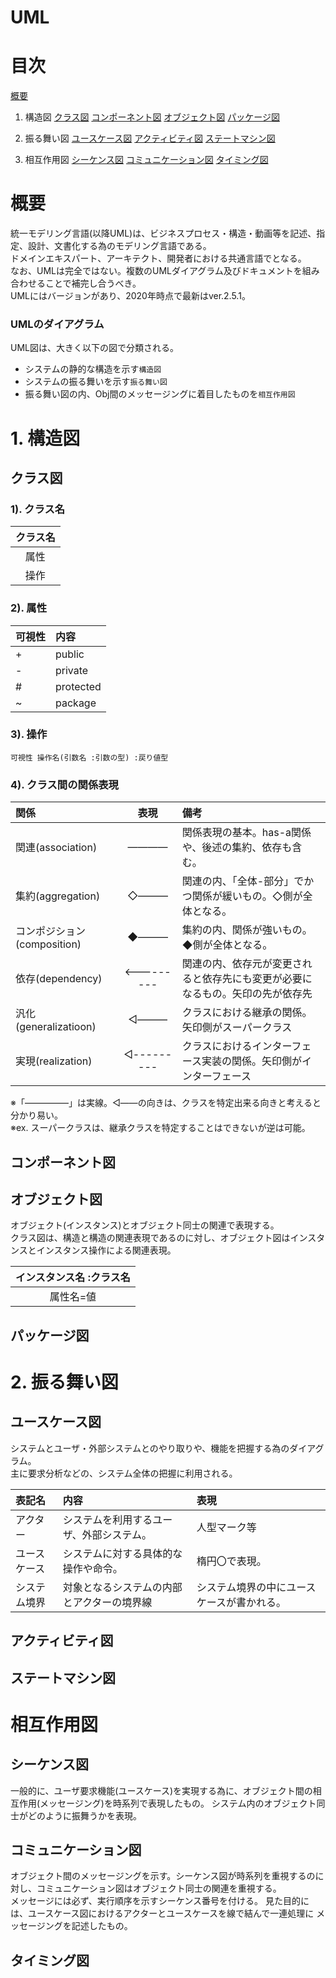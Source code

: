 # UML
# 目次
[概要](#概要)
1. 構造図
[クラス図](#クラス図)
[コンポーネント図](#コンポーネント図)
[オブジェクト図](#オブジェクト図)
[パッケージ図](#パッケージ図)  
  
2. 振る舞い図
[ユースケース図](#ユースケース図)
[アクティビティ図](アクティビティ図)
[ステートマシン図](#ステートマシン図)  

3. 相互作用図
[シーケンス図](#シーケンス図)
[コミュニケーション図](#コミュニケーションズ)
[タイミング図](#タイミング図)


# 概要
統一モデリング言語(以降UML)は、ビジネスプロセス・構造・動画等を記述、指定、設計、文書化する為のモデリング言語である。  
ドメインエキスパート、アーキテクト、開発者における共通言語でとなる。  
なお、UMLは完全ではない。複数のUMLダイアグラム及びドキュメントを組み合わせることで補完し合うべき。  
UMLにはバージョンがあり、2020年時点で最新はver.2.5.1。  

### UMLのダイアグラム
UML図は、大きく以下の図で分類される。
- システムの静的な構造を示す`構造図`
- システムの振る舞いを示す`振る舞い図`
- 振る舞い図の内、Obj間のメッセージングに着目したものを`相互作用図`  

# 1. 構造図
## クラス図  
### 1). クラス名  

|クラス名|
|:--:|
|属性|
|操作|

### 2). 属性  

|可視性|内容|
|:--|:--|
|+|public|
|-|private|
|#|protected|
|~|package|

### 3). 操作  
`可視性 操作名(引数名 :引数の型) :戻り値型`

### 4). クラス間の関係表現  
  
|関係|表現|備考|
|:--|:--:|:--|
|関連(association)|――――|関係表現の基本。has-a関係や、後述の集約、依存も含む。|
|集約(aggregation)|◇―――|関連の内、「全体-部分」でかつ関係が緩いもの。◇側が全体となる。|
|コンポジション(composition)|◆―――|集約の内、関係が強いもの。◆側が全体となる。|
|依存(dependency)|<---------|関連の内、依存元が変更されると依存先にも変更が必要になるもの。矢印の先が依存先|
|汎化(generalizatioon)|◁―――|クラスにおける継承の関係。矢印側がスーパークラス|
|実現(realization)|◁---------|クラスにおけるインターフェース実装の関係。矢印側がインターフェース|  

※「―――――」は実線。◁――の向きは、クラスを特定出来る向きと考えると分かり易い。  
※ex. スーパークラスは、継承クラスを特定することはできないが逆は可能。





## コンポーネント図

## オブジェクト図  
オブジェクト(インスタンス)とオブジェクト同士の関連で表現する。  
クラス図は、構造と構造の関連表現であるのに対し、オブジェクト図はインスタンスとインスタンス操作による関連表現。  

|インスタンス名 :クラス名|
|:--:|
|属性名=値|  


## パッケージ図

# 2. 振る舞い図
## ユースケース図  
システムとユーザ・外部システムとのやり取りや、機能を把握する為のダイアグラム。  
主に要求分析などの、システム全体の把握に利用される。  

|表記名|内容|表現|
|:--|:--|:--|
|アクター|システムを利用するユーザ、外部システム。|人型マーク等|
|ユースケース|システムに対する具体的な操作や命令。|楕円〇で表現。|
|システム境界|対象となるシステムの内部とアクターの境界線|システム境界の中にユースケースが書かれる。|  



## アクティビティ図

## ステートマシン図


# 相互作用図
## シーケンス図
一般的に、ユーザ要求機能(ユースケース)を実現する為に、オブジェクト間の相互作用(メッセージング)を時系列で表現したもの。
システム内のオブジェクト同士がどのように振舞うかを表現。  

## コミュニケーション図
オブジェクト間のメッセージングを示す。シーケンス図が時系列を重視するのに対し、コミュニケーション図はオブジェクト同士の関連を重視する。  
メッセージには必ず、実行順序を示すシーケンス番号を付ける。
見た目的には、ユースケース図におけるアクターとユースケースを線で結んで一連処理に
メッセージングを記述したもの。  


## タイミング図  
